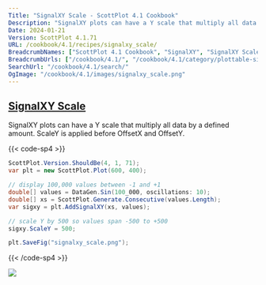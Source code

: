 ```yaml
---
Title: "SignalXY Scale - ScottPlot 4.1 Cookbook"
Description: "SignalXY plots can have a Y scale that multiply all data by a defined amount. ScaleY is applied before OffsetX and OffsetY."
Date: 2024-01-21
Version: ScottPlot 4.1.71
URL: /cookbook/4.1/recipes/signalxy_scale/
BreadcrumbNames: ["ScottPlot 4.1 Cookbook", "SignalXY", "SignalXY Scale"]
BreadcrumbUrls: ["/cookbook/4.1/", "/cookbook/4.1/category/plottable-signalxy", "/cookbook/4.1/recipes/signalxy_scale/"]
SearchUrl: "/cookbook/4.1/search/"
OgImage: "/cookbook/4.1/images/signalxy_scale.png"
---
```


<h2><a id='signalxy-scale' href='/cookbook/4.1/recipes/signalxy_scale/'>SignalXY Scale</a></h2>

SignalXY plots can have a Y scale that multiply all data by a defined amount. ScaleY is applied before OffsetX and OffsetY.

{{< code-sp4 >}}

```cs
ScottPlot.Version.ShouldBe(4, 1, 71);
var plt = new ScottPlot.Plot(600, 400);

// display 100,000 values between -1 and +1
double[] values = DataGen.Sin(100_000, oscillations: 10);
double[] xs = ScottPlot.Generate.Consecutive(values.Length);
var sigxy = plt.AddSignalXY(xs, values);

// scale Y by 500 so values span -500 to +500
sigxy.ScaleY = 500;

plt.SaveFig("signalxy_scale.png");
```

{{< /code-sp4 >}}

<img src='../../images/signalxy_scale.png' class='d-block mx-auto my-5' />



